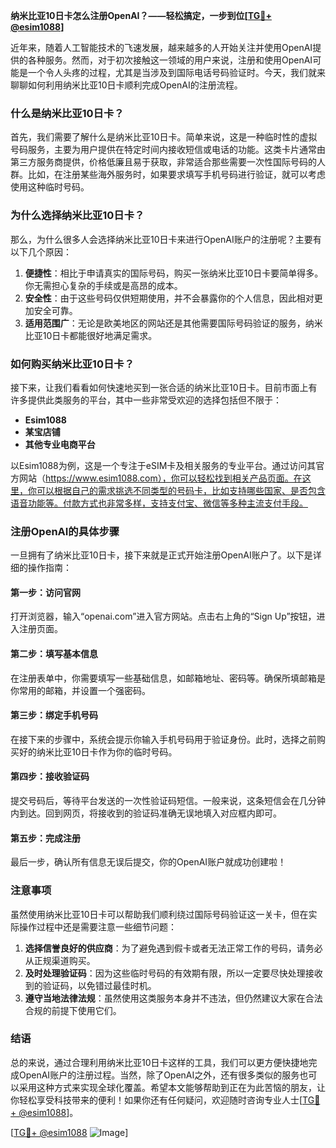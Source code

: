**纳米比亚10日卡怎么注册OpenAI？——轻松搞定，一步到位[[TG💪+ @esim1088](https://t.me/s/esim1088)]**

近年来，随着人工智能技术的飞速发展，越来越多的人开始关注并使用OpenAI提供的各种服务。然而，对于初次接触这一领域的用户来说，注册和使用OpenAI可能是一个令人头疼的过程，尤其是当涉及到国际电话号码验证时。今天，我们就来聊聊如何利用纳米比亚10日卡顺利完成OpenAI的注册流程。

### 什么是纳米比亚10日卡？

首先，我们需要了解什么是纳米比亚10日卡。简单来说，这是一种临时性的虚拟号码服务，主要为用户提供在特定时间内接收短信或电话的功能。这类卡片通常由第三方服务商提供，价格低廉且易于获取，非常适合那些需要一次性国际号码的人群。比如，在注册某些海外服务时，如果要求填写手机号码进行验证，就可以考虑使用这种临时号码。

### 为什么选择纳米比亚10日卡？

那么，为什么很多人会选择纳米比亚10日卡来进行OpenAI账户的注册呢？主要有以下几个原因：

1. **便捷性**：相比于申请真实的国际号码，购买一张纳米比亚10日卡要简单得多。你无需担心复杂的手续或是高昂的成本。
2. **安全性**：由于这些号码仅供短期使用，并不会暴露你的个人信息，因此相对更加安全可靠。
3. **适用范围广**：无论是欧美地区的网站还是其他需要国际号码验证的服务，纳米比亚10日卡都能很好地满足需求。

### 如何购买纳米比亚10日卡？

接下来，让我们看看如何快速地买到一张合适的纳米比亚10日卡。目前市面上有许多提供此类服务的平台，其中一些非常受欢迎的选择包括但不限于：
- **Esim1088**
- **某宝店铺**
- **其他专业电商平台**

以Esim1088为例，这是一个专注于eSIM卡及相关服务的专业平台。通过访问其官方网站（https://www.esim1088.com），你可以轻松找到相关产品页面。在这里，你可以根据自己的需求挑选不同类型的号码卡，比如支持哪些国家、是否包含语音功能等。付款方式也非常多样，支持支付宝、微信等多种主流支付手段。

### 注册OpenAI的具体步骤

一旦拥有了纳米比亚10日卡，接下来就是正式开始注册OpenAI账户了。以下是详细的操作指南：

#### 第一步：访问官网
打开浏览器，输入“openai.com”进入官方网站。点击右上角的“Sign Up”按钮，进入注册页面。

#### 第二步：填写基本信息
在注册表单中，你需要填写一些基础信息，如邮箱地址、密码等。确保所填邮箱是你常用的邮箱，并设置一个强密码。

#### 第三步：绑定手机号码
在接下来的步骤中，系统会提示你输入手机号码用于验证身份。此时，选择之前购买好的纳米比亚10日卡作为你的临时号码。

#### 第四步：接收验证码
提交号码后，等待平台发送的一次性验证码短信。一般来说，这条短信会在几分钟内到达。回到网页，将接收到的验证码准确无误地填入对应框内即可。

#### 第五步：完成注册
最后一步，确认所有信息无误后提交，你的OpenAI账户就成功创建啦！

### 注意事项

虽然使用纳米比亚10日卡可以帮助我们顺利绕过国际号码验证这一关卡，但在实际操作过程中还是需要注意一些细节问题：

1. **选择信誉良好的供应商**：为了避免遇到假卡或者无法正常工作的号码，请务必从正规渠道购买。
2. **及时处理验证码**：因为这些临时号码的有效期有限，所以一定要尽快处理接收到的验证码，以免错过最佳时机。
3. **遵守当地法律法规**：虽然使用这类服务本身并不违法，但仍然建议大家在合法合规的前提下使用它们。

### 结语

总的来说，通过合理利用纳米比亚10日卡这样的工具，我们可以更方便快捷地完成OpenAI账户的注册过程。当然，除了OpenAI之外，还有很多类似的服务也可以采用这种方式来实现全球化覆盖。希望本文能够帮助到正在为此苦恼的朋友，让你轻松享受科技带来的便利！如果你还有任何疑问，欢迎随时咨询专业人士[[TG💪+ @esim1088](https://t.me/s/esim1088)]。

[[TG💪+ @esim1088](https://t.me/s/esim1088) ![Image](https://i.postimg.cc/4NQfJmqS/Snipaste-2025-05-13-00-14-12.png)]